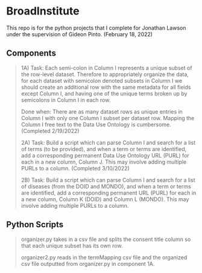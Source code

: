 # BroadInstitute

This repo is for the python projects that I complete for Jonathan Lawson under the supervision of Gideon Pinto. (February 18, 2022)

## Components

> 1A) Task: Each semi-colon in Column I represents a unique subset of the row-level dataset. Therefore to appropriately organize the data, for
> each dataset with semicolon denoted subsets in Column I we should create an additional row with the same metadata for all fields except Column
> I, and having one of the unique terms broken up by semicolons in Column I in each row.
> 
> Done when: There are as many dataset rows as unique entries in Column I with only one Column I subset per dataset row. 
> Mapping the Column I free text to the Data Use Ontology is cumbersome. (Completed 2/19/2022)
> 
> 2A) Task: Build a script which can parse Column I and search for a list of terms (to be provided), and when a term or terms are identified,
> add a corresponding permanent Data Use Ontology URL (PURL) for each in a new column, Column J. This may involve adding multiple PURLs to a
> column. (Completed 3/10/2022)
> 
> 2B) Task: Build a script which can parse Column I and search for a list of diseases (from the DOID and MONDO), and when a term or terms are
> identified, add a corresponding permanent URL (PURL) for each in a new column, Column K (DOID) and Column L (MONDO). This may involve adding
> multiple PURLs to a column.

## Python Scripts

> organizer.py takes in a csv file and splits the consent title column so that each unique subset has its own row.
> 
> organizer2.py reads in the termMapping csv file and the organized csv file outputted from organizer.py in component 1A.
